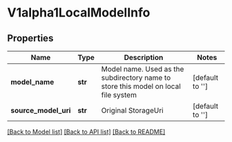# V1alpha1LocalModelInfo

## Properties
Name | Type | Description | Notes
------------ | ------------- | ------------- | -------------
**model_name** | **str** | Model name. Used as the subdirectory name to store this model on local file system | [default to '']
**source_model_uri** | **str** | Original StorageUri | [default to '']

[[Back to Model list]](../README.md#documentation-for-models) [[Back to API list]](../README.md#documentation-for-api-endpoints) [[Back to README]](../README.md)



